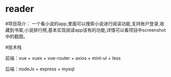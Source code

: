 # reader

#项目简介：
一个看小说的app,里面可以搜索小说进行阅读功能,支持账户登录,收藏到书架,小说排行榜,基本实现阅读app该有的功能,详情可以看项目中screenshot中的截图。



#技术栈

前端：vue + vuex + vue-router + axios + mint-ui + less

后端：nodeJs + express + mysql






